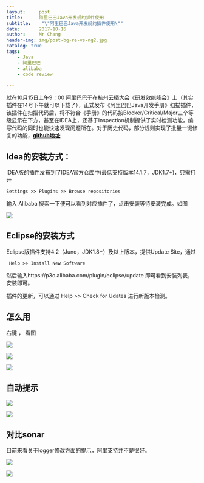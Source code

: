 ```yaml
---
layout:     post
title:     	阿里巴巴Java开发规约插件使用
subtitle:    "\"阿里巴巴Java开发规约插件使用\""
date:       2017-10-16
author:     Mr Chang
header-img: img/post-bg-re-vs-ng2.jpg
catalog: true
tags:
    - Java
    - 阿里巴巴
    - alibaba
    - code review

---
```



就在10月15日上午9：00 阿里巴巴于在杭州云栖大会《研发效能峰会》上（其实插件在14号下午就可以下载了），正式发布《阿里巴巴Java开发手册》扫描插件，该插件在扫描代码后，将不符合《手册》的代码按Blocker/Critical/Major三个等级显示在下方，甚至在IDEA上，还基于Inspection机制提供了实时检测功能，编写代码的同时也能快速发现问题所在。对于历史代码，部分规则实现了批量一键修复的功能，**[github地址](https://github.com/alibaba/p3c)**


## Idea的安装方式：

IDEA版的插件发布到了IDEA官方仓库中(最低支持版本14.1.7，JDK1.7+)，只需打开

 	Settings >> Plugins >> Browse repositories 
 	
 输入 Alibaba 搜索一下便可以看到对应插件了，点击安装等待安装完成。如图
 
 ![](http://files.jetbrains.org.cn/17-10-16/42559712.jpg)
 
 ## Eclipse的安装方式
 
 Eclipse版插件支持4.2（Juno，JDK1.8+）及以上版本，提供Update Site，通过

	 Help >> Install New Software

然后输入https://p3c.alibaba.com/plugin/eclipse/update 即可看到安装列表，安装即可。

插件的更新，可以通过 Help >> Check for Udates 进行新版本检测。

## 怎么用

右键 ， 看图

![](http://files.jetbrains.org.cn/17-10-16/51407367.jpg)

![](http://files.jetbrains.org.cn/17-10-16/3994623.jpg)

![](http://files.jetbrains.org.cn/17-10-16/33812263.jpg)

## 自动提示

![](http://files.jetbrains.org.cn/17-10-16/71505875.jpg)

![](http://files.jetbrains.org.cn/17-10-16/98046354.jpg)


## 对比sonar
目前来看关于logger修改方面的提示，阿里支持并不是很好。

![](http://files.jetbrains.org.cn/17-10-16/51788359.jpg)

![](http://files.jetbrains.org.cn/17-10-16/35724265.jpg)







	